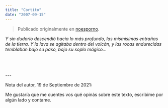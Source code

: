 ```yaml
---
title: "Cortito"
date: "2007-09-15"
---
```


> Publicado originalmente en [noesporno](/noesporno).

_Y sin dudarlo descendió hacia lo más profundo, las mismísimas entrañas de la tierra. Y la lava se agitaba dentro del volcán, y las rocas endurecidas temblaban bajo su paso, bajo su soplo mágico..._

<br>
<br>
<br>
---

Nota del autor, 19 de Septiembre de 2021:

Me gustaría que me cuentes vos qué opinás sobre este texto, escribime por algún lado y contame.